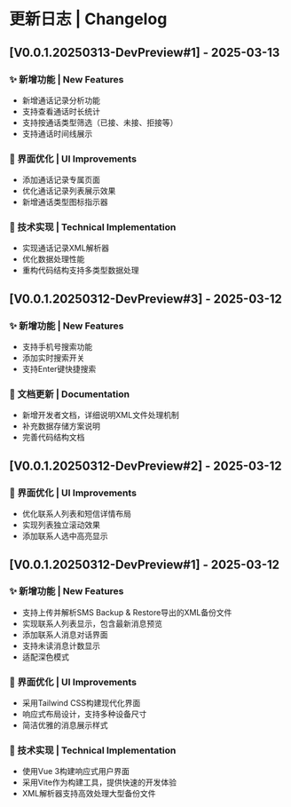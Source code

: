 # 更新日志 | Changelog

## [V0.0.1.20250313-DevPreview#1] - 2025-03-13

### ✨ 新增功能 | New Features

- 新增通话记录分析功能
- 支持查看通话时长统计
- 支持按通话类型筛选（已接、未接、拒接等）
- 支持通话时间线展示

### 🎨 界面优化 | UI Improvements

- 添加通话记录专属页面
- 优化通话记录列表展示效果
- 新增通话类型图标指示器

### 🔧 技术实现 | Technical Implementation

- 实现通话记录XML解析器
- 优化数据处理性能
- 重构代码结构支持多类型数据处理

## [V0.0.1.20250312-DevPreview#3] - 2025-03-12

### ✨ 新增功能 | New Features

- 支持手机号搜索功能
- 添加实时搜索开关
- 支持Enter键快捷搜索

### 📝 文档更新 | Documentation

- 新增开发者文档，详细说明XML文件处理机制
- 补充数据存储方案说明
- 完善代码结构文档

## [V0.0.1.20250312-DevPreview#2] - 2025-03-12

### 🎨 界面优化 | UI Improvements

- 优化联系人列表和短信详情布局
- 实现列表独立滚动效果
- 添加联系人选中高亮显示

## [V0.0.1.20250312-DevPreview#1] - 2025-03-12

### ✨ 新增功能 | New Features

- 支持上传并解析SMS Backup & Restore导出的XML备份文件
- 实现联系人列表显示，包含最新消息预览
- 添加联系人消息对话界面
- 支持未读消息计数显示
- 适配深色模式

### 🎨 界面优化 | UI Improvements

- 采用Tailwind CSS构建现代化界面
- 响应式布局设计，支持多种设备尺寸
- 简洁优雅的消息展示样式

### 🔧 技术实现 | Technical Implementation

- 使用Vue 3构建响应式用户界面
- 采用Vite作为构建工具，提供快速的开发体验
- XML解析器支持高效处理大型备份文件